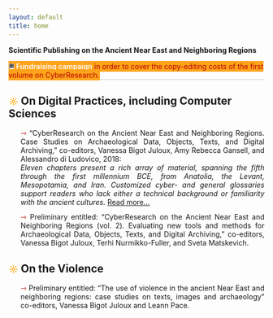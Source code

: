 ```yaml
---
layout: default
title: home
---
```


**Scientific Publishing on the Ancient Near East and Neighboring Regions**

<hr style="height:0; margin:0; background:transparent; border-bottom:0.5px solid #cccccc;" />
<span style="background-color:#ffa31a; width: auto; padding: 2px 1px 2px 1px;">
       <img src="assets/outline_message_black_18dp.png" style="border:0; -webkit-box-shadow: 0 0 0; width: 2%"/><span style="color:#b30000;"> <a href="" target="_blank" style="color:white; font-weight: 600; text-decoration: underline">Fundraising campaign</a> in order to cover the copy-editing costs of the first volume on CyberResearch. </span></span>
       <hr style="height:0; margin:0; background:transparent; border-bottom:0.5px solid #cccccc;" />

<h2> <span style="color:orange; font-size: 18px">&#9788;</span> On Digital Practices, including Computer Sciences</h2>
<ul style="list-style-type: none;">
       <li style="text-align: justify; text-justify: inter-word;"><span style="color:#b30000; font-size: 14px">&#8702;</span> “CyberResearch on the Ancient Near East and Neighboring Regions. Case Studies on Archaeological Data, Objects, Texts, and Digital Archiving,” co-editors, Vanessa Bigot Juloux, Amy Rebecca Gansell, and Alessandro di Ludovico, 2018:<br/>
       <em>Eleven chapters present a rich array of material, spanning the fifth through the first millennium BCE, from Anatolia, the Levant, Mesopotamia, and Iran. Customized cyber- and general glossaries support readers who lack either a
technical background or familiarity with the ancient cultures.</em> <a href="">Read more...</a>
       </li>

<li style="padding-top: 12px; text-align: justify; text-justify: inter-word;"><span style="color:#b30000; font-size: 14px">&#8702;</span> Preliminary entitled: “CyberResearch on the Ancient Near East and Neighboring Regions (vol. 2). Evaluating new tools and methods for Archaeological Data, Objects, Texts, and Digital Archiving,” co-editors, Vanessa Bigot Juloux, Terhi Nurmikko-Fuller, and Sveta Matskevich.
</li>
</ul>

<h2> <span style="color:orange; font-size: 18px">&#9788;</span> On the Violence</h2>

<ul style="list-style-type: none;">
 <li style="text-align: justify; text-justify: inter-word;"><span style="color:#b30000; font-size: 14px">&#8702;</span> Preliminary entitled: “The use of violence in the ancient Near East and neighboring regions: case studies on texts, images and archaeology” co-editors, Vanessa Bigot Juloux and Leann Pace.</li>
  </ul>


